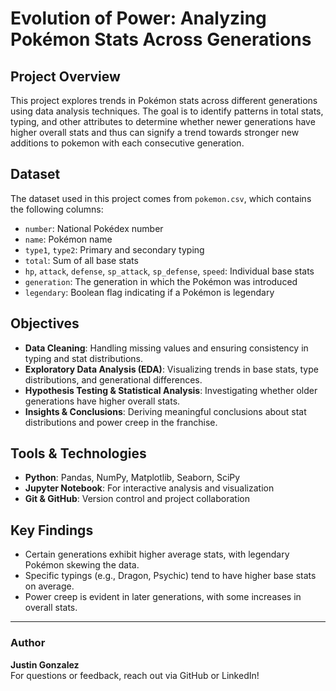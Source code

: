 # Evolution of Power: Analyzing Pokémon Stats Across Generations

## Project Overview
This project explores trends in Pokémon stats across different generations using data analysis techniques. The goal is 
to identify patterns in total stats, typing, and other attributes to determine whether newer generations have higher overall 
stats and thus can signify a trend towards stronger new additions to pokemon with each consecutive generation.

## Dataset
The dataset used in this project comes from `pokemon.csv`, which contains the following columns:
- `number`: National Pokédex number
- `name`: Pokémon name
- `type1`, `type2`: Primary and secondary typing
- `total`: Sum of all base stats
- `hp`, `attack`, `defense`, `sp_attack`, `sp_defense`, `speed`: Individual base stats
- `generation`: The generation in which the Pokémon was introduced
- `legendary`: Boolean flag indicating if a Pokémon is legendary

## Objectives
- **Data Cleaning**: Handling missing values and ensuring consistency in typing and stat distributions.
- **Exploratory Data Analysis (EDA)**: Visualizing trends in base stats, type distributions, and generational differences.
- **Hypothesis Testing & Statistical Analysis**: Investigating whether older generations have higher overall stats.
- **Insights & Conclusions**: Deriving meaningful conclusions about stat distributions and power creep in the franchise.

## Tools & Technologies
- **Python**: Pandas, NumPy, Matplotlib, Seaborn, SciPy
- **Jupyter Notebook**: For interactive analysis and visualization
- **Git & GitHub**: Version control and project collaboration

## Key Findings
- Certain generations exhibit higher average stats, with legendary Pokémon skewing the data.
- Specific typings (e.g., Dragon, Psychic) tend to have higher base stats on average.
- Power creep is evident in later generations, with some increases in overall stats.

---

### Author
**Justin Gonzalez**  
For questions or feedback, reach out via GitHub or LinkedIn!

